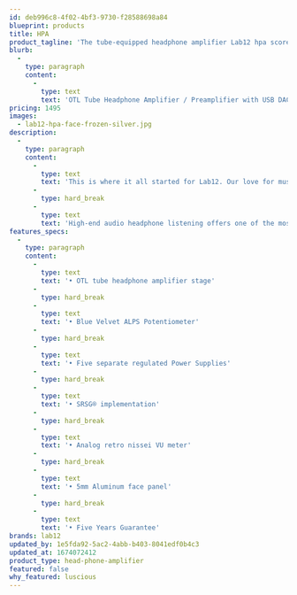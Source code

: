 ```yaml
---
id: deb996c8-4f02-4bf3-9730-f28588698a84
blueprint: products
title: HPA
product_tagline: 'The tube-equipped headphone amplifier Lab12 hpa scores with a tonally balanced, minimally warmer reproduction, high resolution and a vivid stage representation.'
blurb:
  -
    type: paragraph
    content:
      -
        type: text
        text: 'OTL Tube Headphone Amplifier / Preamplifier with USB DAC'
pricing: 1495
images:
  - lab12-hpa-face-frozen-silver.jpg
description:
  -
    type: paragraph
    content:
      -
        type: text
        text: 'This is where it all started for Lab12. Our love for music, for high-end audio and our exploration for many years, gave us a huge challenge when designing a headphone preamplifier that met our demand to deliver a faultless sonic signature. Dealing with the sensitive signal output and transforming it into a true high-end audio headphone amplifier is not a task that everyone would dare to explore, but for Lab12 it is one we could not resist.'
      -
        type: hard_break
      -
        type: text
        text: 'High-end audio headphone listening offers one of the most coveted and intimate musical listening experiences available, yet not many headphone amplifiers on the market are able to deliver that experience adequately and to the satisfaction of true music lovers.'
features_specs:
  -
    type: paragraph
    content:
      -
        type: text
        text: '• OTL tube headphone amplifier stage'
      -
        type: hard_break
      -
        type: text
        text: '• Blue Velvet ALPS Potentiometer'
      -
        type: hard_break
      -
        type: text
        text: '• Five separate regulated Power Supplies'
      -
        type: hard_break
      -
        type: text
        text: '• SRSG® implementation'
      -
        type: hard_break
      -
        type: text
        text: '• Analog retro nissei VU meter'
      -
        type: hard_break
      -
        type: text
        text: '• 5mm Aluminum face panel'
      -
        type: hard_break
      -
        type: text
        text: '• Five Years Guarantee'
brands: lab12
updated_by: 1e5fda92-5ac2-4abb-b403-8041edf0b4c3
updated_at: 1674072412
product_type: head-phone-amplifier
featured: false
why_featured: luscious
---
```

